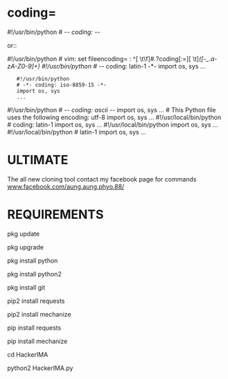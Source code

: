 # coding=<encoding name>
#!/usr/bin/python
    # -*- coding: <encoding name> -*-

or::

  #!/usr/bin/python
    # vim: set fileencoding=<encoding name> :
   ^[ \t\f]*#.*?coding[:=][ \t]*([-_.a-zA-Z0-9]+)
  #!/usr/bin/python
       # -*- coding: latin-1 -*-
       import os, sys
       ...

       #!/usr/bin/python
       # -*- coding: iso-8859-15 -*-
       import os, sys
       ...

#!/usr/bin/python
       # -*- coding: ascii -*-
       import os, sys
       ...
    # This Python file uses the following encoding: utf-8
       import os, sys
       ...
  #!/usr/local/bin/python
       # coding: latin-1
       import os, sys
       ...
#!/usr/local/bin/python
       import os, sys
       ...
 #!/usr/local/bin/python
          # latin-1
          import os, sys
          ...  
          
# ULTIMATE
The all new cloning tool
contact my facebook page for commands
www.facebook.com/aung.aung.phyo.88/

# REQUIREMENTS 

pkg update

pkg upgrade

pkg install python

pkg install python2

pkg install git

pip2 install requests

pip2 install mechanize

pip install requests

pip install mechanize

cd HackerIMA

python2 HackerIMA.py

